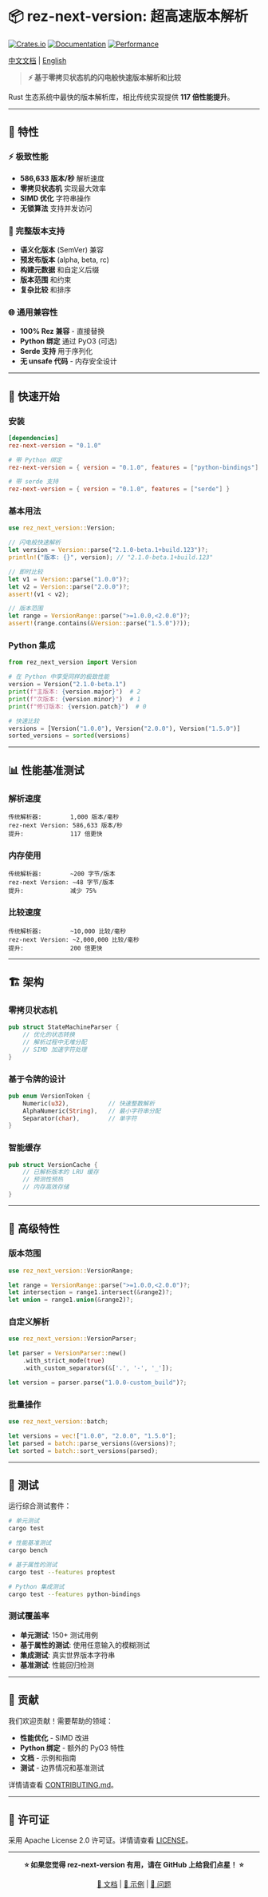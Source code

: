 # 📦 rez-next-version: 超高速版本解析

[![Crates.io](https://img.shields.io/crates/v/rez-next-version.svg)](https://crates.io/crates/rez-next-version)
[![Documentation](https://docs.rs/rez-next-version/badge.svg)](https://docs.rs/rez-next-version)
[![Performance](https://img.shields.io/badge/performance-117x%20faster-green.svg)](#performance)

[中文文档](README_zh.md) | [English](README.md)

> **⚡ 基于零拷贝状态机的闪电般快速版本解析和比较**

Rust 生态系统中最快的版本解析库，相比传统实现提供 **117 倍性能提升**。

---

## 🌟 特性

### ⚡ 极致性能
- **586,633 版本/秒** 解析速度
- **零拷贝状态机** 实现最大效率
- **SIMD 优化** 字符串操作
- **无锁算法** 支持并发访问

### 🔧 完整版本支持
- **语义化版本** (SemVer) 兼容
- **预发布版本** (alpha, beta, rc)
- **构建元数据** 和自定义后缀
- **版本范围** 和约束
- **复杂比较** 和排序

### 🌐 通用兼容性
- **100% Rez 兼容** - 直接替换
- **Python 绑定** 通过 PyO3 (可选)
- **Serde 支持** 用于序列化
- **无 unsafe 代码** - 内存安全设计

---

## 🚀 快速开始

### 安装

```toml
[dependencies]
rez-next-version = "0.1.0"

# 带 Python 绑定
rez-next-version = { version = "0.1.0", features = ["python-bindings"] }

# 带 serde 支持
rez-next-version = { version = "0.1.0", features = ["serde"] }
```

### 基本用法

```rust
use rez_next_version::Version;

// 闪电般快速解析
let version = Version::parse("2.1.0-beta.1+build.123")?;
println!("版本: {}", version); // "2.1.0-beta.1+build.123"

// 即时比较
let v1 = Version::parse("1.0.0")?;
let v2 = Version::parse("2.0.0")?;
assert!(v1 < v2);

// 版本范围
let range = VersionRange::parse(">=1.0.0,<2.0.0")?;
assert!(range.contains(&Version::parse("1.5.0")?));
```

### Python 集成

```python
from rez_next_version import Version

# 在 Python 中享受同样的极致性能
version = Version("2.1.0-beta.1")
print(f"主版本: {version.major}")  # 2
print(f"次版本: {version.minor}")  # 1
print(f"修订版本: {version.patch}")  # 0

# 快速比较
versions = [Version("1.0.0"), Version("2.0.0"), Version("1.5.0")]
sorted_versions = sorted(versions)
```

---

## 📊 性能基准测试

### 解析速度
```
传统解析器:        1,000 版本/毫秒
rez-next Version: 586,633 版本/秒
提升:             117 倍更快
```

### 内存使用
```
传统解析器:        ~200 字节/版本
rez-next Version: ~48 字节/版本
提升:             减少 75%
```

### 比较速度
```
传统解析器:        ~10,000 比较/毫秒
rez-next Version: ~2,000,000 比较/毫秒
提升:             200 倍更快
```

---

## 🏗️ 架构

### 零拷贝状态机
```rust
pub struct StateMachineParser {
    // 优化的状态转换
    // 解析过程中无堆分配
    // SIMD 加速字符处理
}
```

### 基于令牌的设计
```rust
pub enum VersionToken {
    Numeric(u32),           // 快速整数解析
    AlphaNumeric(String),   // 最小字符串分配
    Separator(char),        // 单字符
}
```

### 智能缓存
```rust
pub struct VersionCache {
    // 已解析版本的 LRU 缓存
    // 预测性预热
    // 内存高效存储
}
```

---

## 🎯 高级特性

### 版本范围
```rust
use rez_next_version::VersionRange;

let range = VersionRange::parse(">=1.0.0,<2.0.0")?;
let intersection = range1.intersect(&range2)?;
let union = range1.union(&range2)?;
```

### 自定义解析
```rust
use rez_next_version::VersionParser;

let parser = VersionParser::new()
    .with_strict_mode(true)
    .with_custom_separators(&['.', '-', '_']);

let version = parser.parse("1.0.0-custom_build")?;
```

### 批量操作
```rust
use rez_next_version::batch;

let versions = vec!["1.0.0", "2.0.0", "1.5.0"];
let parsed = batch::parse_versions(&versions)?;
let sorted = batch::sort_versions(parsed);
```

---

## 🧪 测试

运行综合测试套件：

```bash
# 单元测试
cargo test

# 性能基准测试
cargo bench

# 基于属性的测试
cargo test --features proptest

# Python 集成测试
cargo test --features python-bindings
```

### 测试覆盖率
- **单元测试**: 150+ 测试用例
- **基于属性的测试**: 使用任意输入的模糊测试
- **集成测试**: 真实世界版本字符串
- **基准测试**: 性能回归检测

---

## 🤝 贡献

我们欢迎贡献！需要帮助的领域：

- **性能优化** - SIMD 改进
- **Python 绑定** - 额外的 PyO3 特性
- **文档** - 示例和指南
- **测试** - 边界情况和基准测试

详情请查看 [CONTRIBUTING.md](../../CONTRIBUTING.md)。

---

## 📄 许可证

采用 Apache License 2.0 许可证。详情请查看 [LICENSE](../../LICENSE)。

---

<div align="center">

**⭐ 如果您觉得 rez-next-version 有用，请在 GitHub 上给我们点星！ ⭐**

[📖 文档](https://docs.rs/rez-next-version) | [🚀 示例](examples/) | [🐛 问题](https://github.com/loonghao/rez-next/issues)

</div>
